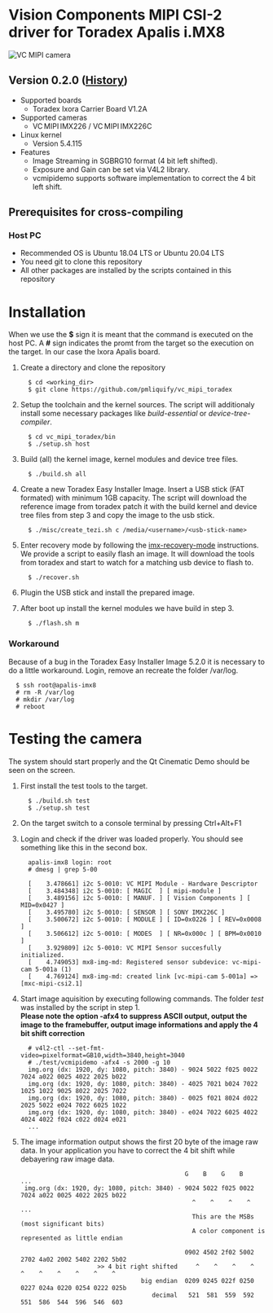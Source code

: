 # Vision Components MIPI CSI-2 driver for Toradex Apalis i.MX8
![VC MIPI camera](https://www.vision-components.com/fileadmin/external/documentation/hardware/VC_MIPI_Camera_Module/VC_MIPI_Camera_Module_Hardware_Operating_Manual-Dateien/mipi_sensor_front_back.png)

## Version 0.2.0 ([History](VERSION.md))
* Supported boards
  * Toradex Ixora Carrier Board V1.2A
* Supported cameras 
  * VC MIPI IMX226 / VC MIPI IMX226C  
* Linux kernel 
  * Version 5.4.115
* Features
  * Image Streaming in SGBRG10 format (4 bit left shifted).
  * Exposure and Gain can be set via V4L2 library.
  * vcmipidemo supports software implementation to correct the 4 bit left shift.

## Prerequisites for cross-compiling
### Host PC
* Recommended OS is Ubuntu 18.04 LTS or Ubuntu 20.04 LTS
* You need git to clone this repository
* All other packages are installed by the scripts contained in this repository

# Installation
When we use the **$** sign it is meant that the command is executed on the host PC. A **#** sign indicates the promt from the target so the execution on the target. In our case the Ixora Apalis board.

1. Create a directory and clone the repository   
   ```
     $ cd <working_dir>
     $ git clone https://github.com/pmliquify/vc_mipi_toradex
   ```

2. Setup the toolchain and the kernel sources. The script will additionaly install some necessary packages like *build-essential* or *device-tree-compiler*.
   ```
     $ cd vc_mipi_toradex/bin
     $ ./setup.sh host
   ```

3. Build (all) the kernel image, kernel modules and device tree files.
   ```
     $ ./build.sh all
   ```

4. Create a new Toradex Easy Installer Image. Insert a USB stick (FAT formated) with minimum 1GB capacity. The script will download the reference image from toradex patch it with the build kernel and device tree files from step 3 and copy the image to the usb stick.
   ```
     $ ./misc/create_tezi.sh c /media/<username>/<usb-stick-name>
   ```

5. Enter recovery mode by following the [imx-recovery-mode](https://developer.toradex.com/knowledge-base/imx-recovery-mode) instructions.   
We provide a script to easily flash an image. It will download the tools from toradex and start to watch for a matching usb device to flash to.
   ```
     $ ./recover.sh
   ```

6. Plugin the USB stick and install the prepared image.

7. After boot up install the kernel modules we have build in step 3.
   ```
     $ ./flash.sh m
   ```

### Workaround 
Because of a bug in the Toradex Easy Installer Image 5.2.0 it is necessary to do a little workaround. Login, remove an recreate the folder /var/log.
```
  $ ssh root@apalis-imx8
  # rm -R /var/log
  # mkdir /var/log
  # reboot
```

# Testing the camera
The system should start properly and the Qt Cinematic Demo should be seen on the screen.   

1. First install the test tools to the target.
   ```
     $ ./build.sh test
     $ ./setup.sh test
   ```

2. On the target switch to a console terminal by pressing Ctrl+Alt+F1

3. Login and check if the driver was loaded properly. You should see something like this in the second box.
   ```
     apalis-imx8 login: root
     # dmesg | grep 5-00
   ```
   ```
     [    3.478661] i2c 5-0010: VC MIPI Module - Hardware Descriptor
     [    3.484348] i2c 5-0010: [ MAGIC  ] [ mipi-module ]
     [    3.489156] i2c 5-0010: [ MANUF. ] [ Vision Components ] [ MID=0x0427 ]
     [    3.495780] i2c 5-0010: [ SENSOR ] [ SONY IMX226C ]
     [    3.500672] i2c 5-0010: [ MODULE ] [ ID=0x0226 ] [ REV=0x0008 ]
     [    3.506612] i2c 5-0010: [ MODES  ] [ NR=0x000c ] [ BPM=0x0010 ]
     [    3.929809] i2c 5-0010: VC MIPI Sensor succesfully initialized.
     [    4.749053] mx8-img-md: Registered sensor subdevice: vc-mipi-cam 5-001a (1)
     [    4.769124] mx8-img-md: created link [vc-mipi-cam 5-001a] => [mxc-mipi-csi2.1]
   ```

4. Start image aquisition by executing following commands. The folder *test* was installed by the script in step 1.   
   **Please note the option -afx4 to suppress ASCII output, output the image to the framebuffer, output image informations and apply the 4 bit shift correction**
   ```
     # v4l2-ctl --set-fmt-video=pixelformat=GB10,width=3840,height=3040
     # ./test/vcmipidemo -afx4 -s 2000 -g 10
     img.org (dx: 1920, dy: 1080, pitch: 3840) - 9024 5022 f025 0022 7024 a022 0025 4022 2025 b022 
     img.org (dx: 1920, dy: 1080, pitch: 3840) - 4025 7021 b024 7022 1025 1022 9025 8022 2025 7022 
     img.org (dx: 1920, dy: 1080, pitch: 3840) - 0025 f021 8024 d022 2025 5022 e024 7022 6025 1022 
     img.org (dx: 1920, dy: 1080, pitch: 3840) - e024 7022 6025 4022 4024 4022 f024 c022 d024 e021
     ...
   ```

5. The image information output shows the first 20 byte of the image raw data. In your application you have to correct the 4 bit shift while debayering raw image data.
   ```
                                                G    B    G    B    ...
    img.org (dx: 1920, dy: 1080, pitch: 3840) - 9024 5022 f025 0022 7024 a022 0025 4022 2025 b022
                                                  ^    ^    ^    ^  ...
                                                  This are the MSBs (most significant bits)
                                                  A color component is represented as little endian
                                                  
                                                0902 4502 2f02 5002 2702 4a02 2002 5402 2202 5b02
                        >> 4 bit right shifted     ^    ^    ^    ^    ^    ^    ^    ^    ^    ^
                                    big endian  0209 0245 022f 0250 0227 024a 0220 0254 0222 025b
                                       decimal   521  581  559  592  551  586  544  596  546  603
   ```
